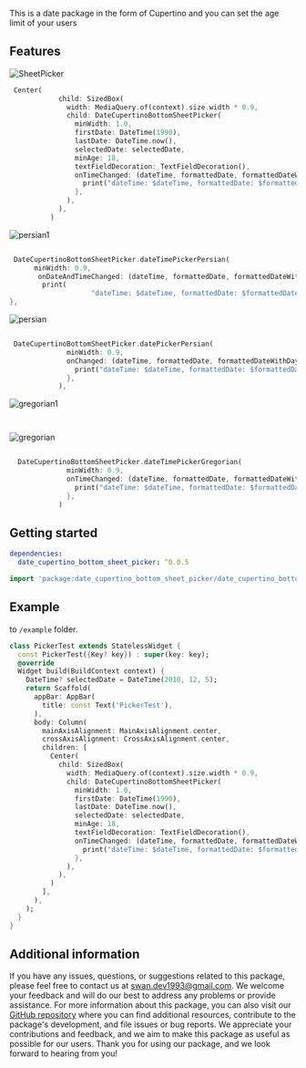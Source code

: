 This is a date package in the form of Cupertino and you can set the age limit of your users

## Features

![SheetPicker](https://github.com/SwanFlutter/date_cupertino_bottom_sheet_picker/assets/151648897/5ed512a7-e56e-46dc-b501-fbc14727a9e0)


```dart
 Center(
            child: SizedBox(
              width: MediaQuery.of(context).size.width * 0.9,
              child: DateCupertinoBottomSheetPicker(
                minWidth: 1.0,
                firstDate: DateTime(1990),
                lastDate: DateTime.now(),
                selectedDate: selectedDate,
                minAge: 18,
                textFieldDecoration: TextFieldDecoration(),
                onTimeChanged: (dateTime, formattedDate, formattedDateWithDay) {
                  print("dateTime: $dateTime, formattedDate: $formattedDate, formattedDateWithDay: $formattedDateWithDay");
                },
              ),
            ),
          )
```



![persian1](https://github.com/user-attachments/assets/3cb98fa6-2e37-4317-a430-70966be2af28)


```dart

 DateCupertinoBottomSheetPicker.dateTimePickerPersian(
      minWidth: 0.9,
       onDateAndTimeChanged: (dateTime, formattedDate, formattedDateWithDay, timeOfDay, timeOfDayString, timeOfDayPersianString) {
        print(
                    "dateTime: $dateTime, formattedDate: $formattedDate, formattedDateWithDay: $formattedDateWithDay, timeOfDay: $timeOfDay, timeOfDayString: $timeOfDayString , timeOfDayPersianString: $timeOfDayPersianString");
},

```


![persian](https://github.com/user-attachments/assets/4dc68077-5e35-4812-9dca-dab19775d6b6)

```dart

 DateCupertinoBottomSheetPicker.datePickerPersian(
              minWidth: 0.9,
              onChanged: (dateTime, formattedDate, formattedDateWithDay) {
                print("dateTime: $dateTime, formattedDate: $formattedDate, formattedDateWithDay: $formattedDateWithDay");
              },
            ),

```

![gregorian1](https://github.com/user-attachments/assets/a59e25be-75e3-4bff-be88-2e7f481b04e1)

```dart



```


![gregorian](https://github.com/user-attachments/assets/73669ab1-a6e7-4d97-bc14-c44824dcc12b)


```dart

  DateCupertinoBottomSheetPicker.dateTimePickerGregorian(
              minWidth: 0.9,
              onTimeChanged: (dateTime, formattedDate, formattedDateWithDay) {
                print("dateTime: $dateTime, formattedDate: $formattedDate, formattedDateWithDay: $formattedDateWithDay");
              },
            )

```



## Getting started

```yaml
dependencies:
  date_cupertino_bottom_sheet_picker: ^0.0.5
```


```dart
import 'package:date_cupertino_bottom_sheet_picker/date_cupertino_bottom_sheet_picker.dart';

```

## Example

to `/example` folder.

```dart
class PickerTest extends StatelessWidget {
  const PickerTest({Key? key}) : super(key: key);
  @override
  Widget build(BuildContext context) {
    DateTime? selectedDate = DateTime(2010, 12, 5);
    return Scaffold(
      appBar: AppBar(
        title: const Text('PickerTest'),
      ),
      body: Column(
        mainAxisAlignment: MainAxisAlignment.center,
        crossAxisAlignment: CrossAxisAlignment.center,
        children: [
          Center(
            child: SizedBox(
              width: MediaQuery.of(context).size.width * 0.9,
              child: DateCupertinoBottomSheetPicker(
                minWidth: 1.0,
                firstDate: DateTime(1990),
                lastDate: DateTime.now(),
                selectedDate: selectedDate,
                minAge: 18,
                textFieldDecoration: TextFieldDecoration(),
                onTimeChanged: (dateTime, formattedDate, formattedDateWithDay) {
                  print("dateTime: $dateTime, formattedDate: $formattedDate, formattedDateWithDay: $formattedDateWithDay");
                },
              ),
            ),
          )
        ],
      ),
    );
  }
}
```

## Additional information

If you have any issues, questions, or suggestions related to this package, please feel free to contact us at [swan.dev1993@gmail.com](mailto:swan.dev1993@gmail.com). We welcome your feedback and will do our best to address any problems or provide assistance.
For more information about this package, you can also visit our [GitHub repository](https://github.com/SwanFlutter/date_cupertino_bottom_sheet_picker) where you can find additional resources, contribute to the package's development, and file issues or bug reports. We appreciate your contributions and feedback, and we aim to make this package as useful as possible for our users.
Thank you for using our package, and we look forward to hearing from you!
